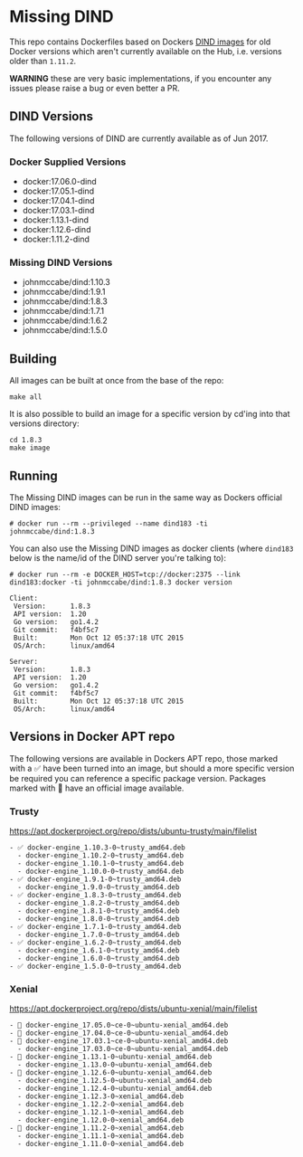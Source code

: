 # Missing DIND

This repo contains Dockerfiles based on Dockers [DIND images](https://hub.docker.com/_/docker/) for old Docker versions which aren't currently available on the Hub, i.e. versions older than `1.11.2`.

**WARNING** these are very basic implementations, if you encounter any issues please raise a bug or even better a PR.

## DIND Versions

The following versions of DIND are currently available as of Jun 2017.

### Docker Supplied Versions

- docker:17.06.0-dind
- docker:17.05.1-dind
- docker:17.04.1-dind
- docker:17.03.1-dind
- docker:1.13.1-dind
- docker:1.12.6-dind
- docker:1.11.2-dind

### Missing DIND Versions

- johnmccabe/dind:1.10.3
- johnmccabe/dind:1.9.1
- johnmccabe/dind:1.8.3
- johnmccabe/dind:1.7.1
- johnmccabe/dind:1.6.2
- johnmccabe/dind:1.5.0


## Building

All images can be built at once from the base of the repo:
```
make all
```
It is also possible to build an image for a specific version by cd'ing into that versions directory:
```
cd 1.8.3
make image
```

## Running

The Missing DIND images can be run in the same way as Dockers official DIND images:
```
# docker run --rm --privileged --name dind183 -ti johnmccabe/dind:1.8.3
```

You can also use the Missing DIND images as docker clients (where `dind183` below is the name/id of the DIND server you're talking to):
```
# docker run --rm -e DOCKER_HOST=tcp://docker:2375 --link dind183:docker -ti johnmccabe/dind:1.8.3 docker version

Client:
 Version:      1.8.3
 API version:  1.20
 Go version:   go1.4.2
 Git commit:   f4bf5c7
 Built:        Mon Oct 12 05:37:18 UTC 2015
 OS/Arch:      linux/amd64

Server:
 Version:      1.8.3
 API version:  1.20
 Go version:   go1.4.2
 Git commit:   f4bf5c7
 Built:        Mon Oct 12 05:37:18 UTC 2015
 OS/Arch:      linux/amd64

```

## Versions in Docker APT repo

The following versions are available in Dockers APT repo, those marked with a ✅ have been turned into an image, but should a more specific version be required you can reference a specific package version. Packages marked with 🐳 have an official image available.

### Trusty
https://apt.dockerproject.org/repo/dists/ubuntu-trusty/main/filelist
```
- ✅ docker-engine_1.10.3-0~trusty_amd64.deb
  - docker-engine_1.10.2-0~trusty_amd64.deb
  - docker-engine_1.10.1-0~trusty_amd64.deb
  - docker-engine_1.10.0-0~trusty_amd64.deb
- ✅ docker-engine_1.9.1-0~trusty_amd64.deb
  - docker-engine_1.9.0-0~trusty_amd64.deb
- ✅ docker-engine_1.8.3-0~trusty_amd64.deb
  - docker-engine_1.8.2-0~trusty_amd64.deb
  - docker-engine_1.8.1-0~trusty_amd64.deb
  - docker-engine_1.8.0-0~trusty_amd64.deb
- ✅ docker-engine_1.7.1-0~trusty_amd64.deb
  - docker-engine_1.7.0-0~trusty_amd64.deb
- ✅ docker-engine_1.6.2-0~trusty_amd64.deb
  - docker-engine_1.6.1-0~trusty_amd64.deb
  - docker-engine_1.6.0-0~trusty_amd64.deb
- ✅ docker-engine_1.5.0-0~trusty_amd64.deb
```

### Xenial

https://apt.dockerproject.org/repo/dists/ubuntu-xenial/main/filelist
```
- 🐳 docker-engine_17.05.0~ce-0~ubuntu-xenial_amd64.deb
- 🐳 docker-engine_17.04.0~ce-0~ubuntu-xenial_amd64.deb
- 🐳 docker-engine_17.03.1~ce-0~ubuntu-xenial_amd64.deb
  - docker-engine_17.03.0~ce-0~ubuntu-xenial_amd64.deb
- 🐳 docker-engine_1.13.1-0~ubuntu-xenial_amd64.deb
  - docker-engine_1.13.0-0~ubuntu-xenial_amd64.deb
- 🐳 docker-engine_1.12.6-0~ubuntu-xenial_amd64.deb
  - docker-engine_1.12.5-0~ubuntu-xenial_amd64.deb
  - docker-engine_1.12.4-0~ubuntu-xenial_amd64.deb
  - docker-engine_1.12.3-0~xenial_amd64.deb
  - docker-engine_1.12.2-0~xenial_amd64.deb
  - docker-engine_1.12.1-0~xenial_amd64.deb
  - docker-engine_1.12.0-0~xenial_amd64.deb
- 🐳 docker-engine_1.11.2-0~xenial_amd64.deb
  - docker-engine_1.11.1-0~xenial_amd64.deb
  - docker-engine_1.11.0-0~xenial_amd64.deb
```
